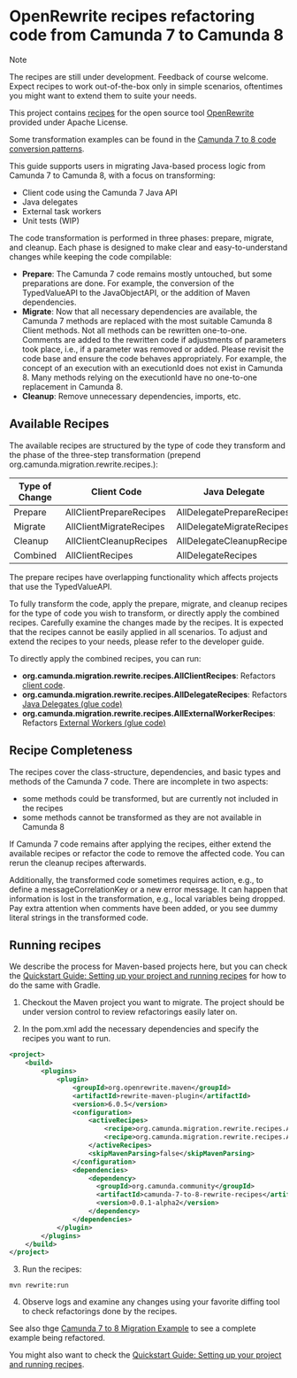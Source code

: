 # OpenRewrite recipes refactoring code from Camunda 7 to Camunda 8 

> [!NOTE]  
> The recipes are still under development. Feedback of course welcome. Expect recipes to work out-of-the-box only in simple scenarios, oftentimes you might want to extend them to suite your needs.

This project contains [recipes](https://docs.openrewrite.org/concepts-and-explanations/recipes) for the open source tool [OpenRewrite](https://docs.openrewrite.org/) provided under Apache License.

Some transformation examples can be found in the [Camunda 7 to 8 code conversion patterns](../patterns/). 

This guide supports users in migrating Java-based process logic from Camunda 7 to Camunda 8, with a focus on transforming:

* Client code using the Camunda 7 Java API
* Java delegates
* External task workers
* Unit tests (WIP)

The code transformation is performed in three phases: prepare, migrate, and cleanup. Each phase is designed to make clear and easy-to-understand changes while keeping the code compilable:

* **Prepare**: The Camunda 7 code remains mostly untouched, but some preparations are done. For example, the conversion of the TypedValueAPI to the JavaObjectAPI, or the addition of Maven dependencies.
* **Migrate**: Now that all necessary dependencies are available, the Camunda 7 methods are replaced with the most suitable Camunda 8 Client methods. Not all methods can be rewritten one-to-one. Comments are added to the rewritten code if adjustments of parameters took place, i.e., if a parameter was removed or added. Please revisit the code base and ensure the code behaves appropriately. For example, the concept of an execution with an executionId does not exist in Camunda 8. Many methods relying on the executionId have no one-to-one replacement in Camunda 8.
* **Cleanup**: Remove unnecessary dependencies, imports, etc.

## Available Recipes

The available recipes are structured by the type of code they transform and the phase of the three-step transformation (prepend org.camunda.migration.rewrite.recipes.):

| Type of Change | Client Code      | Java Delegate | External Worker |
|----------------|------------------| ------------- | --------------- |
| Prepare        | AllClientPrepareRecipes | AllDelegatePrepareRecipes | AllExternalWorkerPrepareRecipes |
| Migrate        | AllClientMigrateRecipes | AllDelegateMigrateRecipes | AllExternalWorkerMigrateRecipes |
| Cleanup        | AllClientCleanupRecipes | AllDelegateCleanupRecipes | AllExternalWorkerCleanupRecipes |
| Combined       | AllClientRecipes | AllDelegateRecipes | AllExternalWorkerRecipes |

The prepare recipes have overlapping functionality which affects projects that use the TypedValueAPI.

To fully transform the code, apply the prepare, migrate, and cleanup recipes for the type of code you wish to transform, or directly apply the combined recipes. Carefully examine the changes made by the recipes. It is expected that the recipes cannot be easily applied in all scenarios. To adjust and extend the recipes to your needs, please refer to the developer guide.

To directly apply the combined recipes, you can run:

* **org.camunda.migration.rewrite.recipes.AllClientRecipes**: Refactors [client code](/patterns/20-client-code).
* **org.camunda.migration.rewrite.recipes.AllDelegateRecipes**: Refactors [Java Delegates (glue code)](/patterns/30-glue-code/10-java-spring-delegate)
* **org.camunda.migration.rewrite.recipes.AllExternalWorkerRecipes**: Refactors [External Workers (glue code)](/patterns/30-glue-code/20-java-spring-external-task-worker)

## Recipe Completeness

The recipes cover the class-structure, dependencies, and basic types and methods of the Camunda 7 code. There are incomplete in two aspects:

* some methods could be transformed, but are currently not included in the recipes
* some methods cannot be transformed as they are not available in Camunda 8

If Camunda 7 code remains after applying the recipes, either extend the available recipes or refactor the code to remove the affected code. You can rerun the cleanup recipes afterwards.

Additionally, the transformed code sometimes requires action, e.g., to define a messageCorrelationKey or a new error message. It can happen that information is lost in the transformation, e.g., local variables being dropped. Pay extra attention when comments have been added, or you see dummy literal strings in the transformed code.

## Running recipes

We describe the process for Maven-based projects here, but you can check the  [Quickstart Guide: Setting up your project and running recipes](https://docs.openrewrite.org/running-recipes/getting-started) for how to do the same with Gradle.

1. Checkout the Maven project you want to migrate. The project should be under version control to review refactorings easily later on.

2. In the pom.xml add the necessary dependencies and specify the recipes you want to run. 

```xml
<project>
    <build>
        <plugins>
            <plugin>
                <groupId>org.openrewrite.maven</groupId>
                <artifactId>rewrite-maven-plugin</artifactId>
                <version>6.0.5</version>
                <configuration>
                    <activeRecipes>
                        <recipe>org.camunda.migration.rewrite.recipes.AllClientRecipes</recipe>
                        <recipe>org.camunda.migration.rewrite.recipes.AllDelegateRecipes</recipe>
                    </activeRecipes>
                    <skipMavenParsing>false</skipMavenParsing>
                </configuration>
                <dependencies>
                    <dependency>
                      <groupId>org.camunda.community</groupId>
                      <artifactId>camunda-7-to-8-rewrite-recipes</artifactId>
                      <version>0.0.1-alpha2</version>
                    </dependency>
                </dependencies>
            </plugin>
        </plugins>
    </build>
</project>
```

3. Run the recipes:

```shell
mvn rewrite:run
```

4. Observe logs and examine any changes using your favorite diffing tool to check refactorings done by the recipes.

See also thge [Camunda 7 to 8 Migration Example](https://github.com/camunda-community-hub/camunda-7-to-8-migration-example) to see a complete example being refactored.

You might also want to check the [Quickstart Guide: Setting up your project and running recipes](https://docs.openrewrite.org/running-recipes/getting-started).
